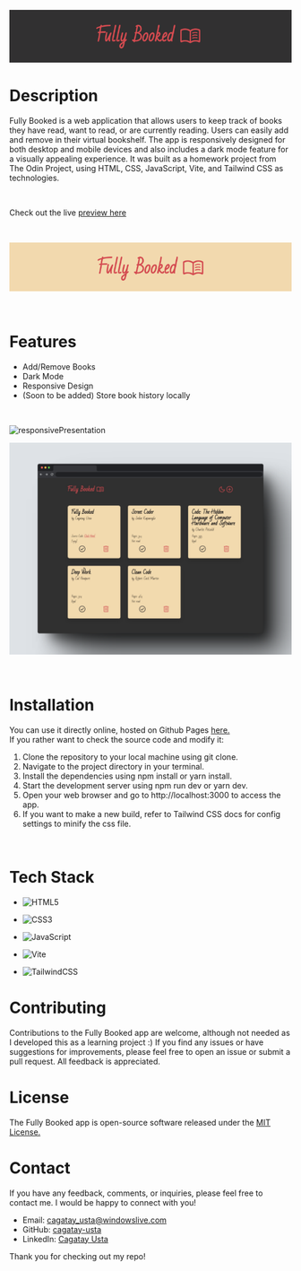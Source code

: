 ![banner](img/banner.png)

# Description

Fully Booked is a web application that allows users to keep track of books they have read, want to read, or are currently reading. Users can easily add and remove in their virtual bookshelf. The app is responsively designed for both desktop and mobile devices and also includes a dark mode feature for a visually appealing experience. It was built as a homework project from The Odin Project, using HTML, CSS, JavaScript, Vite, and Tailwind CSS as technologies.

 <br>

Check out the live [preview here](https://cagatay-usta.github.io/library/)

 <br>

![banner2](img/banner2.png)

<br>

# Features

- Add/Remove Books
- Dark Mode
- Responsive Design
- (Soon to be added) Store book history locally

<br>

![responsivePresentation](img/responsivePresentation.png)

![browserPresentation](img/browserPresentation.png)

<br>

# Installation

You can use it directly online, hosted on Github Pages [here.](https://cagatay-usta.github.io/library/)
<br>
If you rather want to check the source code and modify it:

1. Clone the repository to your local machine using git clone.
2. Navigate to the project directory in your terminal.
3. Install the dependencies using npm install or yarn install.
4. Start the development server using npm run dev or yarn dev.
5. Open your web browser and go to http://localhost:3000 to access the app.
6. If you want to make a new build, refer to Tailwind CSS docs for config settings to minify the css file.

<br>

# Tech Stack

- ![HTML5](https://img.shields.io/badge/html5-%23E34F26.svg?style=for-the-badge&logo=html5&logoColor=white)

- ![CSS3](https://img.shields.io/badge/css3-%231572B6.svg?style=for-the-badge&logo=css3&logoColor=white)

- ![JavaScript](https://img.shields.io/badge/javascript-%23323330.svg?style=for-the-badge&logo=javascript&logoColor=%23F7DF1E)

- ![Vite](https://img.shields.io/badge/vite-%23646CFF.svg?style=for-the-badge&logo=vite&logoColor=white)

- ![TailwindCSS](https://img.shields.io/badge/tailwindcss-%2338B2AC.svg?style=for-the-badge&logo=tailwind-css&logoColor=white)

# Contributing

Contributions to the Fully Booked app are welcome, although not needed as I developed this as a learning project :) If you find any issues or have suggestions for improvements, please feel free to open an issue or submit a pull request. All feedback is appreciated.

# License

The Fully Booked app is open-source software released under the [MIT License.](/LICENSE)

# Contact

If you have any feedback, comments, or inquiries, please feel free to contact me. I would be happy to connect with you!

- Email: cagatay_usta@windowslive.com
- GitHub: [cagatay-usta](https://github.com/cagatay-usta)
- LinkedIn: [Cagatay Usta](https://www.linkedin.com/in/cagatay-usta/)

Thank you for checking out my repo!
